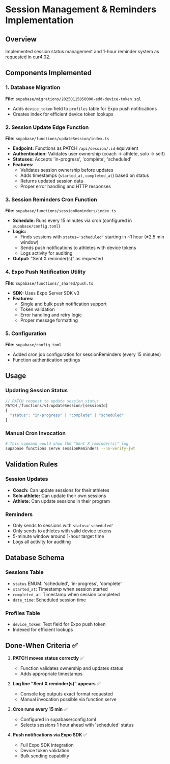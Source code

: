 # Session Management & Reminders Implementation

## Overview
Implemented session status management and 1-hour reminder system as requested in cur4.02.

## Components Implemented

### 1. Database Migration
**File:** `supabase/migrations/20250115050000-add-device-token.sql`
- Adds `device_token` field to `profiles` table for Expo push notifications
- Creates index for efficient device token lookups

### 2. Session Update Edge Function
**File:** `supabase/functions/updateSession/index.ts`
- **Endpoint:** Functions as PATCH `/api/session/:id` equivalent
- **Authentication:** Validates user ownership (coach → athlete, solo → self)
- **Statuses:** Accepts 'in-progress', 'complete', 'scheduled'
- **Features:**
  - Validates session ownership before updates
  - Adds timestamps (`started_at`, `completed_at`) based on status
  - Returns updated session data
  - Proper error handling and HTTP responses

### 3. Session Reminders Cron Function
**File:** `supabase/functions/sessionReminders/index.ts`
- **Schedule:** Runs every 15 minutes via cron (configured in `supabase/config.toml`)
- **Logic:** 
  - Finds sessions with `status='scheduled'` starting in ~1 hour (±2.5 min window)
  - Sends push notifications to athletes with device tokens
  - Logs activity for auditing
- **Output:** "Sent X reminder(s)" as requested

### 4. Expo Push Notification Utility
**File:** `supabase/functions/_shared/push.ts`
- **SDK:** Uses Expo Server SDK v3
- **Features:**
  - Single and bulk push notification support
  - Token validation
  - Error handling and retry logic
  - Proper message formatting

### 5. Configuration
**File:** `supabase/config.toml`
- Added cron job configuration for sessionReminders (every 15 minutes)
- Function authentication settings

## Usage

### Updating Session Status
```typescript
// PATCH request to update session status
PATCH /functions/v1/updateSession/[sessionId]
{
  "status": "in-progress" | "complete" | "scheduled"
}
```

### Manual Cron Invocation
```bash
# This command would show the "Sent X reminder(s)" log
supabase functions serve sessionReminders --no-verify-jwt
```

## Validation Rules

### Session Updates
- **Coach:** Can update sessions for their athletes
- **Solo athlete:** Can update their own sessions
- **Athlete:** Can update sessions in their program

### Reminders
- Only sends to sessions with `status='scheduled'`
- Only sends to athletes with valid device tokens
- 5-minute window around 1-hour target time
- Logs all activity for auditing

## Database Schema

### Sessions Table
- `status` ENUM: 'scheduled', 'in-progress', 'complete'
- `started_at`: Timestamp when session started
- `completed_at`: Timestamp when session completed
- `date_time`: Scheduled session time

### Profiles Table
- `device_token`: Text field for Expo push token
- Indexed for efficient lookups

## Done-When Criteria ✅

1. **PATCH moves status correctly** ✅
   - Function validates ownership and updates status
   - Adds appropriate timestamps

2. **Log line "Sent X reminder(s)" appears** ✅  
   - Console log outputs exact format requested
   - Manual invocation possible via function serve

3. **Cron runs every 15 min** ✅
   - Configured in supabase/config.toml
   - Selects sessions 1 hour ahead with 'scheduled' status

4. **Push notifications via Expo SDK** ✅
   - Full Expo SDK integration
   - Device token validation
   - Bulk sending capability